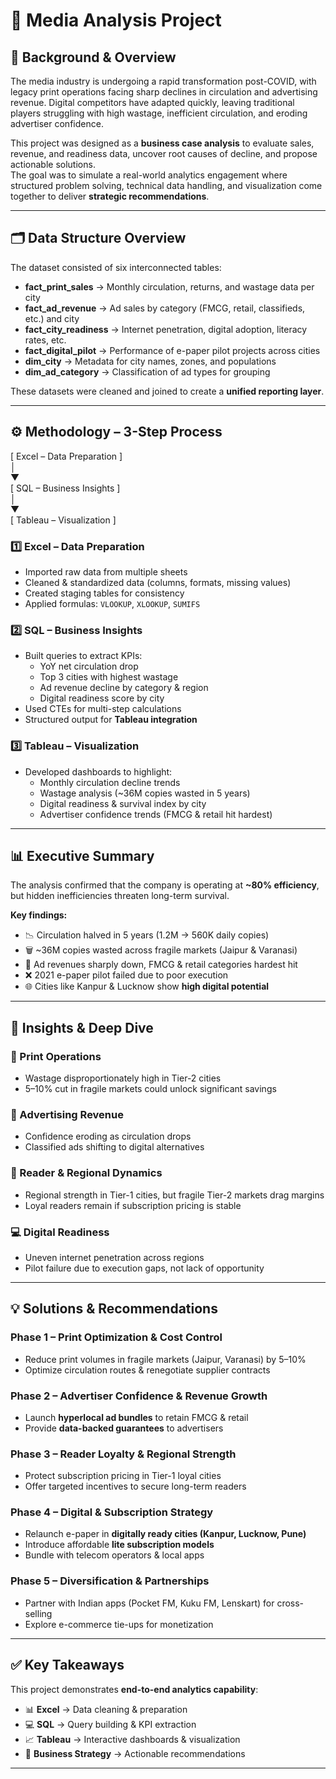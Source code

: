 # 📑 Media Analysis Project  

## 📌 Background & Overview  
The media industry is undergoing a rapid transformation post-COVID, with legacy print operations facing sharp declines in circulation and advertising revenue. Digital competitors have adapted quickly, leaving traditional players struggling with high wastage, inefficient circulation, and eroding advertiser confidence.  

This project was designed as a **business case analysis** to evaluate sales, revenue, and readiness data, uncover root causes of decline, and propose actionable solutions.  
The goal was to simulate a real-world analytics engagement where structured problem solving, technical data handling, and visualization come together to deliver **strategic recommendations**.  

---

## 🗂 Data Structure Overview  
The dataset consisted of six interconnected tables:  

- **fact_print_sales** → Monthly circulation, returns, and wastage data per city  
- **fact_ad_revenue** → Ad sales by category (FMCG, retail, classifieds, etc.) and city  
- **fact_city_readiness** → Internet penetration, digital adoption, literacy rates, etc.  
- **fact_digital_pilot** → Performance of e-paper pilot projects across cities  
- **dim_city** → Metadata for city names, zones, and populations  
- **dim_ad_category** → Classification of ad types for grouping  

These datasets were cleaned and joined to create a **unified reporting layer**.  

---

## ⚙️ Methodology – 3-Step Process  


[ Excel – Data Preparation ]  
                │  
                ▼  
[ SQL – Business Insights ]  
                │  
                ▼  
[ Tableau – Visualization ]  


### 1️⃣ Excel – Data Preparation  
- Imported raw data from multiple sheets  
- Cleaned & standardized data (columns, formats, missing values)  
- Created staging tables for consistency  
- Applied formulas: `VLOOKUP`, `XLOOKUP`, `SUMIFS`

### 2️⃣ SQL – Business Insights  
- Built queries to extract KPIs:  
  - YoY net circulation drop  
  - Top 3 cities with highest wastage  
  - Ad revenue decline by category & region  
  - Digital readiness score by city  
- Used CTEs for multi-step calculations  
- Structured output for **Tableau integration**  

### 3️⃣ Tableau – Visualization  
- Developed dashboards to highlight:  
  - Monthly circulation decline trends  
  - Wastage analysis (~36M copies wasted in 5 years)  
  - Digital readiness & survival index by city  
  - Advertiser confidence trends (FMCG & retail hit hardest)  

---

## 📊 Executive Summary  
The analysis confirmed that the company is operating at **~80% efficiency**, but hidden inefficiencies threaten long-term survival.  

**Key findings:**  
- 📉 Circulation halved in 5 years (1.2M → 560K daily copies)  
- 🗑 ~36M copies wasted across fragile markets (Jaipur & Varanasi)  
- 💸 Ad revenues sharply down, FMCG & retail categories hardest hit  
- ❌ 2021 e-paper pilot failed due to poor execution  
- 🌐 Cities like Kanpur & Lucknow show **high digital potential**  

---

## 🔎 Insights & Deep Dive  

### 📰 Print Operations  
- Wastage disproportionately high in Tier-2 cities  
- 5–10% cut in fragile markets could unlock significant savings  

### 📢 Advertising Revenue  
- Confidence eroding as circulation drops  
- Classified ads shifting to digital alternatives  

### 📍 Reader & Regional Dynamics  
- Regional strength in Tier-1 cities, but fragile Tier-2 markets drag margins  
- Loyal readers remain if subscription pricing is stable  

### 💻 Digital Readiness  
- Uneven internet penetration across regions  
- Pilot failure due to execution gaps, not lack of opportunity  

---

## 💡 Solutions & Recommendations  

### Phase 1 – Print Optimization & Cost Control  
- Reduce print volumes in fragile markets (Jaipur, Varanasi) by 5–10%  
- Optimize circulation routes & renegotiate supplier contracts  

### Phase 2 – Advertiser Confidence & Revenue Growth  
- Launch **hyperlocal ad bundles** to retain FMCG & retail  
- Provide **data-backed guarantees** to advertisers  

### Phase 3 – Reader Loyalty & Regional Strength  
- Protect subscription pricing in Tier-1 loyal cities  
- Offer targeted incentives to secure long-term readers  

### Phase 4 – Digital & Subscription Strategy  
- Relaunch e-paper in **digitally ready cities (Kanpur, Lucknow, Pune)**  
- Introduce affordable **lite subscription models**  
- Bundle with telecom operators & local apps  

### Phase 5 – Diversification & Partnerships  
- Partner with Indian apps (Pocket FM, Kuku FM, Lenskart) for cross-selling  
- Explore e-commerce tie-ups for monetization  

---

## ✅ Key Takeaways  
This project demonstrates **end-to-end analytics capability**:  

- 📊 **Excel** → Data cleaning & preparation  
- 💻 **SQL** → Query building & KPI extraction  
- 📈 **Tableau** → Interactive dashboards & visualization  
- 🧠 **Business Strategy** → Actionable recommendations  

---
